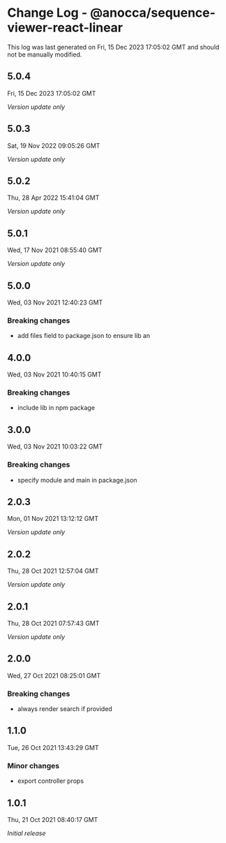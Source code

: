 # Change Log - @anocca/sequence-viewer-react-linear

This log was last generated on Fri, 15 Dec 2023 17:05:02 GMT and should not be manually modified.

## 5.0.4
Fri, 15 Dec 2023 17:05:02 GMT

_Version update only_

## 5.0.3
Sat, 19 Nov 2022 09:05:26 GMT

_Version update only_

## 5.0.2
Thu, 28 Apr 2022 15:41:04 GMT

_Version update only_

## 5.0.1
Wed, 17 Nov 2021 08:55:40 GMT

_Version update only_

## 5.0.0
Wed, 03 Nov 2021 12:40:23 GMT

### Breaking changes

- add files field to package.json to ensure lib an

## 4.0.0
Wed, 03 Nov 2021 10:40:15 GMT

### Breaking changes

- include lib in npm package

## 3.0.0
Wed, 03 Nov 2021 10:03:22 GMT

### Breaking changes

- specify module and main in package.json

## 2.0.3
Mon, 01 Nov 2021 13:12:12 GMT

_Version update only_

## 2.0.2
Thu, 28 Oct 2021 12:57:04 GMT

_Version update only_

## 2.0.1
Thu, 28 Oct 2021 07:57:43 GMT

_Version update only_

## 2.0.0
Wed, 27 Oct 2021 08:25:01 GMT

### Breaking changes

- always render search if provided

## 1.1.0
Tue, 26 Oct 2021 13:43:29 GMT

### Minor changes

- export controller props

## 1.0.1
Thu, 21 Oct 2021 08:40:17 GMT

_Initial release_

